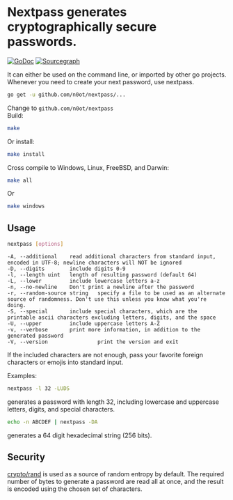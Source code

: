 # Nextpass generates cryptographically secure passwords.
[![GoDoc](https://godoc.org/github.com/n0ot/nextpass?status.svg)](https://godoc.org/github.com/n0ot/nextpass)
[![Sourcegraph](https://sourcegraph.com/github.com/n0ot/nextpass/-/badge.svg)](https://sourcegraph.com/github.com/n0ot/nextpass/?badge)

It can either be used on the command line, or imported by other go projects.
Whenever you need to create your next password, use nextpass.

```sh
go get -u github.com/n0ot/nextpass/...
```
Change to `github.com/n0ot/nextpass`  
Build:
```sh
make
```
Or install:
```sh
make install
```
Cross compile to Windows, Linux, FreeBSD, and Darwin:
```sh
make all
```
Or
```sh
make windows
```

## Usage
```sh
nextpass [options]
```

    -A, --additional    read additional characters from standard input, encoded in UTF-8; newline characters will NOT be ignored
    -D, --digits        include digits 0-9
    -l, --length uint   length of resulting password (default 64)
    -L, --lower         include lowercase letters a-z
    -n, --no-newline    Don't print a newline after the password
    -r, --random-source string   specify a file to be used as an alternate source of randomness. Don't use this unless you know what you're doing.
    -S, --special       include special characters, which are the printable ascii characters excluding letters, digits, and the space
    -U, --upper         include uppercase letters A-Z
    -v, --verbose       print more information, in addition to the generated password
    -V, --version                print the version and exit

If the included characters are not enough,
pass your favorite foreign characters or emojis into standard input.

Examples:

```sh
nextpass -l 32 -LUDS
```
generates a password with length 32, including
lowercase and uppercase letters, digits, and special characters.

```sh
echo -n ABCDEF | nextpass -DA
```
generates a 64 digit hexadecimal string (256 bits).

## Security
[crypto/rand](https://godoc.org/crypto/rand) is used as a source of random entropy by default.
The required number of bytes to generate a password are read all at once,
and the result is encoded using the chosen set of characters.
